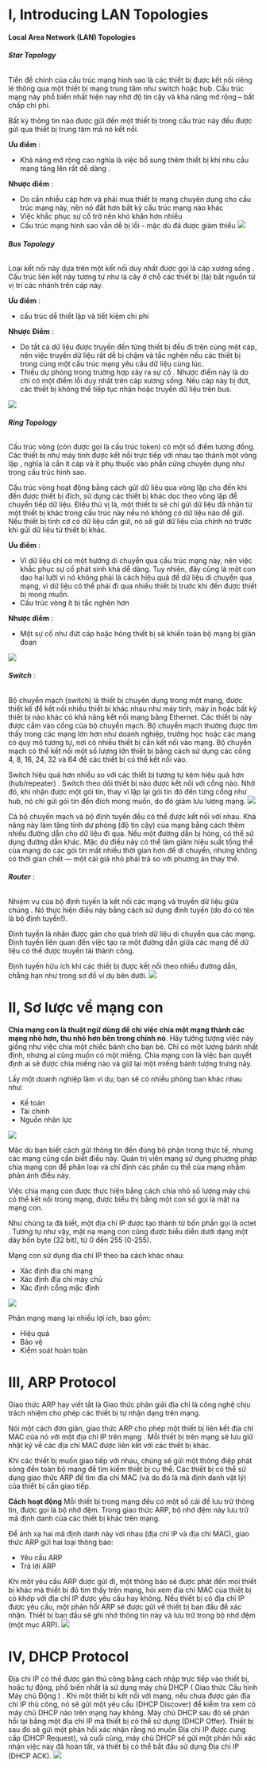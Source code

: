 # **I, Introducing LAN Topologies**
#### **Local Area Network (LAN) Topologies**
###### **Star Topology**
Tiền đề chính của cấu trúc mạng hình sao là các thiết bị được kết nối riêng lẻ thông qua một thiết bị mạng trung tâm như switch hoặc hub. Cấu trúc mạng này phổ biến nhất hiện nay nhờ độ tin cậy và khả năng mở rộng – bất chấp chi phí.

Bất kỳ thông tin nào được gửi đến một thiết bị trong cấu trúc này đều được gửi qua thiết bị trung tâm mà nó kết nối.

**Ưu điểm** :
* Khả năng mở rộng cao nghĩa là việc bổ sung thêm thiết bị khi nhu cầu mạng tăng lên rất dễ dàng .

**Nhược điểm** :
* Do cần nhiều cáp hơn và phải mua thiết bị mạng chuyên dụng cho cấu trúc mạng này, nên nó đắt hơn bất kỳ cấu trúc mạng nào khác 
* Việc khắc phục sự cố trở nên khó khăn hơn nhiều 
* Cấu trúc mạng hình sao vẫn dễ bị lỗi - mặc dù đã được giảm thiểu
![](./images/startopology.jpg)
###### **Bus Topology**
Loại kết nối này dựa trên một kết nối duy nhất được gọi là cáp xương sống . Cấu trúc liên kết này tương tự như lá cây ở chỗ các thiết bị (lá) bắt nguồn từ vị trí các nhánh trên cáp này.

**Ưu điểm** :
* cấu trúc dễ thiết lập và tiết kiệm chi phí

**Nhược Điểm** :
* Do tất cả dữ liệu được truyền đến từng thiết bị đều đi trên cùng một cáp, nên việc truyền dữ liệu rất dễ bị chậm và tắc nghẽn nếu các thiết bị trong cùng một cấu trúc mạng yêu cầu dữ liệu cùng lúc.
* Thiếu dự phòng trong trường hợp xảy ra sự cố . Nhược điểm này là do chỉ có một điểm lỗi duy nhất trên cáp xương sống. Nếu cáp này bị đứt, các thiết bị không thể tiếp tục nhận hoặc truyền dữ liệu trên bus.

![](./images/bustopology.png)
###### **Ring Topology**
Cấu trúc vòng (còn được gọi là cấu trúc token) có một số điểm tương đồng. Các thiết bị như máy tính được kết nối trực tiếp với nhau tạo thành một vòng lặp , nghĩa là cần ít cáp và ít phụ thuộc vào phần cứng chuyên dụng như trong cấu trúc hình sao. 

Cấu trúc vòng hoạt động bằng cách gửi dữ liệu qua vòng lặp cho đến khi đến được thiết bị đích, sử dụng các thiết bị khác dọc theo vòng lặp để chuyển tiếp dữ liệu. Điều thú vị là, một thiết bị sẽ chỉ gửi dữ liệu đã nhận từ một thiết bị khác trong cấu trúc này nếu nó không có dữ liệu nào để gửi. Nếu thiết bị tình cờ có dữ liệu cần gửi, nó sẽ gửi dữ liệu của chính nó trước khi gửi dữ liệu từ thiết bị khác.

**Ưu điểm** :
* Vì dữ liệu chỉ có một hướng di chuyển qua cấu trúc mạng này, nên việc khắc phục sự cố phát sinh khá dễ dàng. Tuy nhiên, đây cũng là một con dao hai lưỡi vì nó không phải là cách hiệu quả để dữ liệu di chuyển qua mạng, vì dữ liệu có thể phải đi qua nhiều thiết bị trước khi đến được thiết bị mong muốn.
* Cấu trúc vòng ít bị tắc nghẽn hơn

**Nhược điểm** : 
* Một sự cố như đứt cáp hoặc hỏng thiết bị sẽ khiến toàn bộ mạng bị gián đoạn

![](./images/ringtopology.jpg)

###### **Switch** :
Bộ chuyển mạch (switch) là thiết bị chuyên dụng trong một mạng, được thiết kế để kết nối nhiều thiết bị khác nhau như máy tính, máy in hoặc bất kỳ thiết bị nào khác có khả năng kết nối mạng bằng Ethernet. Các thiết bị này được cắm vào cổng của bộ chuyển mạch. Bộ chuyển mạch thường được tìm thấy trong các mạng lớn hơn như doanh nghiệp, trường học hoặc các mạng có quy mô tương tự, nơi có nhiều thiết bị cần kết nối vào mạng. Bộ chuyển mạch có thể kết nối một số lượng lớn thiết bị bằng cách sử dụng các cổng 4, 8, 16, 24, 32 và 64 để các thiết bị có thể kết nối vào.

Switch hiệu quả hơn nhiều so với các thiết bị tương tự kém hiệu quả hơn (hub/repeater) . Switch theo dõi thiết bị nào được kết nối với cổng nào. Nhờ đó, khi nhận được một gói tin, thay vì lặp lại gói tin đó đến từng cổng như hub, nó chỉ gửi gói tin đến đích mong muốn, do đó giảm lưu lượng mạng.
![](./images/switch.jpg)

Cả bộ chuyển mạch và bộ định tuyến đều có thể được kết nối với nhau. Khả năng này làm tăng tính dự phòng (độ tin cậy) của mạng bằng cách thêm nhiều đường dẫn cho dữ liệu đi qua. Nếu một đường dẫn bị hỏng, có thể sử dụng đường dẫn khác. Mặc dù điều này có thể làm giảm hiệu suất tổng thể của mạng do các gói tin mất nhiều thời gian hơn để di chuyển, nhưng không có thời gian chết — một cái giá nhỏ phải trả so với phương án thay thế.
###### **Router** : 
Nhiệm vụ của bộ định tuyến là kết nối các mạng và truyền dữ liệu giữa chúng . Nó thực hiện điều này bằng cách sử dụng định tuyến (do đó có tên là bộ định tuyến!).

Định tuyến là nhãn được gán cho quá trình dữ liệu di chuyển qua các mạng. Định tuyến liên quan đến việc tạo ra một đường dẫn giữa các mạng để dữ liệu có thể được truyền tải thành công.

Định tuyến hữu ích khi các thiết bị được kết nối theo nhiều đường dẫn, chẳng hạn như trong sơ đồ ví dụ bên dưới.
![](./images/router.jpg)

# **II, Sơ lược về mạng con** 
**Chia mạng con là thuật ngữ dùng để chỉ việc chia một mạng thành các mạng nhỏ hơn, thu nhỏ hơn bên trong chính nó**. Hãy tưởng tượng việc này giống như việc chia một chiếc bánh cho bạn bè. Chỉ có một lượng bánh nhất định, nhưng ai cũng muốn có một miếng. Chia mạng con là việc bạn quyết định ai sẽ được chia miếng nào và giữ lại một miếng bánh tượng trưng này.

Lấy một doanh nghiệp làm ví dụ; bạn sẽ có nhiều phòng ban khác nhau như:
* Kế toán
* Tài chính
* Nguồn nhân lực

![](./images/mangcon.jpg)

Mặc dù bạn biết cách gửi thông tin đến đúng bộ phận trong thực tế, nhưng các mạng cũng cần biết điều này. Quản trị viên mạng sử dụng phương pháp chia mạng con để phân loại và chỉ định các phần cụ thể của mạng nhằm phản ánh điều này.

Việc chia mạng con được thực hiện bằng cách chia nhỏ số lượng máy chủ có thể kết nối trong mạng, được biểu thị bằng một con số gọi là mặt nạ mạng con.

Như chúng ta đã biết, một địa chỉ IP được tạo thành từ bốn phần gọi là octet . Tương tự như vậy, mặt nạ mạng con cũng được biểu diễn dưới dạng một dãy bốn byte (32 bit), từ 0 đến 255 (0-255).

Mạng con sử dụng địa chỉ IP theo ba cách khác nhau:
* Xác định địa chỉ mạng
* Xác định địa chỉ máy chủ
* Xác định cổng mặc định

![](./images/mangcon1.jpg)

Phân mạng mang lại nhiều lợi ích, bao gồm:
* Hiệu quả
* Bảo vệ
* Kiểm soát hoàn toàn

# **III, ARP Protocol**
Giao thức ARP  hay  viết tắt là Giao thức phân giải  địa  chỉ  là công nghệ chịu trách nhiệm cho phép các thiết bị tự nhận dạng trên mạng.

Nói một cách đơn giản, giao thức ARP cho phép một thiết bị liên kết địa chỉ MAC của nó với một địa chỉ IP trên mạng . Mỗi thiết bị trên mạng sẽ lưu giữ nhật ký về các địa chỉ MAC được liên kết với các thiết bị khác.

Khi các thiết bị muốn giao tiếp với nhau, chúng sẽ gửi một thông điệp phát sóng đến toàn bộ mạng để tìm kiếm thiết bị cụ thể. Các thiết bị có thể sử dụng giao thức ARP để tìm địa chỉ MAC (và do đó là mã định danh vật lý) của thiết bị cần giao tiếp.

**Cách hoạt động**
Mỗi thiết bị trong mạng đều có một sổ cái để lưu trữ thông tin, được gọi là bộ nhớ đệm. Trong giao thức ARP, bộ nhớ đệm này lưu trữ mã định danh của các thiết bị khác trên mạng.

Để ánh xạ hai mã định danh này với nhau (địa chỉ IP và địa chỉ MAC), giao thức ARP gửi hai loại thông báo:
* Yêu cầu ARP
* Trả lời ARP

Khi một  yêu cầu ARP  được gửi đi, một thông báo sẽ được phát đến mọi thiết bị khác mà thiết bị đó tìm thấy trên mạng, hỏi xem địa chỉ MAC của thiết bị có khớp với địa chỉ IP được yêu cầu hay không. Nếu thiết bị có địa chỉ IP được yêu cầu, một  phản hồi ARP  sẽ được gửi về thiết bị ban đầu để xác nhận. Thiết bị ban đầu sẽ ghi nhớ thông tin này và lưu trữ trong bộ nhớ đệm (một mục ARP). 
![](./images/ARP.png)

# **IV, DHCP Protocol**
Địa chỉ IP có thể được gán thủ công bằng cách nhập trực tiếp vào thiết bị, hoặc tự động, phổ biến nhất là sử dụng máy  chủ DHCP  ( Giao thức Cấu hình  Máy chủ  Động )  . Khi một thiết bị kết nối với mạng, nếu chưa được gán địa chỉ IP thủ công, nó sẽ gửi một yêu cầu (DHCP Discover) để kiểm tra xem có máy chủ DHCP nào trên mạng hay không. Máy chủ DHCP sau đó sẽ phản hồi lại bằng một địa chỉ IP mà thiết bị có thể sử dụng (DHCP Offer). Thiết bị sau đó sẽ gửi một phản hồi xác nhận rằng nó muốn Địa chỉ IP được cung cấp (DHCP Request), và cuối cùng, máy chủ DHCP sẽ gửi một phản hồi xác nhận việc này đã hoàn tất, và thiết bị có thể bắt đầu sử dụng Địa chỉ IP (DHCP ACK).
![](./images/DHCP.jpg)

